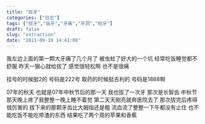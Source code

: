 ```yaml
---
title: "拔牙"
categories: ["日志"]
tags: ["拔牙","虫牙","牙痛","牙洞","蛀牙"]
draft: false
slug: "extraction"
date: "2011-09-19 14:41:00"
---
```


我左边上面的第一颗大牙痛了几个月了
被虫蛀了好大的一个坑
经常吃饭睡觉都不舒服
昨天一狠心就给拔了
感觉很轻松啊
也不是很痛

挂号的时候挺2的
号码是222号
取药的时候挺吉利的
号码是1888啊

07年的秋天
也就是07年中秋节后的那一天
我也拔了一次牙
那次是长智齿
中秋节那天晚上疼了我整整一晚上睡不着觉
第二天天刚亮就奔医院去了
那次拔完后疼得很厉害的
拔下来的那颗牙齿比大姆指还是粗
流血流了整整一下午都没有止住
也不能吃饭不能吃带渣的东西
结果吃了两个周的苹果和香蕉

